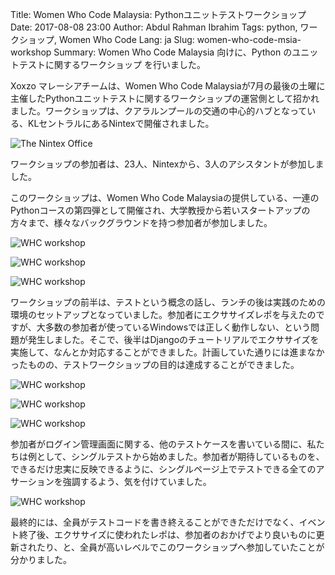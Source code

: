 Title: Women Who Code Malaysia: Pythonユニットテストワークショップ
Date: 2017-08-08 23:00
Author: Abdul Rahman Ibrahim
Tags: python, ワークショップ, Women Who Code
Lang: ja
Slug: women-who-code-msia-workshop
Summary: Women Who Code Malaysia 向けに、Python のユニットテストに関するワークショップ を行いました。

Xoxzo マレーシアチームは、Women Who Code Malaysiaが7月の最後の土曜に主催したPythonユニットテストに関するワークショップの運営側として招かれました。ワークショップは、クアラルンプールの交通の中心的ハブとなっている、KLセントラルにあるNintexで開催されました。

![The Nintex Office]({filename}/images/wwc-2017/nintex.jpg)

ワークショップの参加者は、23人、Nintexから、3人のアシスタントが参加しました。

このワークショップは、Women Who Code Malaysiaの提供している、一連のPythonコースの第四弾として開催され、大学教授から若いスタートアップの方々まで、様々なバックグラウンドを持つ参加者が参加しました。

![WHC workshop]({filename}/images/wwc-2017/ws01.jpg)

![WHC workshop]({filename}/images/wwc-2017/ws02.jpg)

![WHC workshop]({filename}/images/wwc-2017/ws03.jpg)

ワークショップの前半は、テストという概念の話し、ランチの後は実践のための環境のセットアップとなっていました。参加者にエクササイズレポを与えたのですが、大多数の参加者が使っているWindowsでは正しく動作しない、という問題が発生しました。そこで、後半はDjangoのチュートリアルでエクササイズを実施して、なんとか対応することができました。計画していた通りには進まなかったものの、テストワークショップの目的は達成することができました。

![WHC workshop]({filename}/images/wwc-2017/ws04.jpg)

![WHC workshop]({filename}/images/wwc-2017/ws05.jpg)

![WHC workshop]({filename}/images/wwc-2017/ws06.jpg)

参加者がログイン管理画面に関する、他のテストケースを書いている間に、私たちは例として、シングルテストから始めました。参加者が期待しているものを、できるだけ忠実に反映できるように、シングルページ上でテストできる全てのアサーションを強調するよう、気を付けていました。

![WHC workshop]({filename}/images/wwc-2017/organizers.jpg)

最終的には、全員がテストコードを書き終えることができただけでなく、イベント終了後、エクササイズに使われたレポは、参加者のおかげでより良いものに更新されたり、と、全員が高いレベルでこのワークショップへ参加していたことが分かりました。
